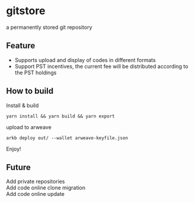 # gitstore

a permanently stored git repository





## Feature

- Supports upload and display of codes in different formats
- Support PST incentives, the current fee will be distributed according to the PST holdings







## How to build



Install & build

```
yarn install && yarn build && yarn export
```



upload to arweave

```
arkb deploy out/ --wallet arweave-keyfile.json 
```



Enjoy!





## Future

Add private repositories  
Add code online clone migration  
Add code online update 

